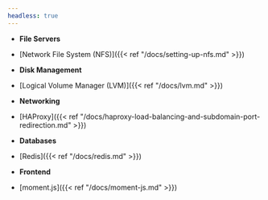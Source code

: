 ```yaml
---
headless: true
---
```


- **File Servers**
 - [Network File System (NFS)]({{< ref "/docs/setting-up-nfs.md" >}})

- **Disk Management**
 - [Logical Volume Manager (LVM)]({{< ref "/docs/lvm.md" >}})

- **Networking**
 - [HAProxy]({{< ref "/docs/haproxy-load-balancing-and-subdomain-port-redirection.md" >}})

- **Databases**
 - [Redis]({{< ref "/docs/redis.md" >}})

- **Frontend**
 - [moment.js]({{< ref "/docs/moment-js.md" >}})
